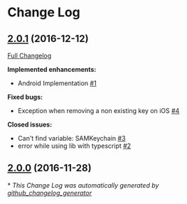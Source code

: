 # Change Log

## [2.0.1](https://github.com/eddyverbruggen/nativescript-secure-storage/tree/2.0.1) (2016-12-12)
[Full Changelog](https://github.com/eddyverbruggen/nativescript-secure-storage/compare/2.0.0...2.0.1)

**Implemented enhancements:**

- Android Implementation [\#1](https://github.com/EddyVerbruggen/nativescript-secure-storage/issues/1)

**Fixed bugs:**

- Exception when removing a non existing key on iOS [\#4](https://github.com/EddyVerbruggen/nativescript-secure-storage/issues/4)

**Closed issues:**

- Can't find variable: SAMKeychain [\#3](https://github.com/EddyVerbruggen/nativescript-secure-storage/issues/3)
- error while using lib with typescript [\#2](https://github.com/EddyVerbruggen/nativescript-secure-storage/issues/2)

## [2.0.0](https://github.com/eddyverbruggen/nativescript-secure-storage/tree/2.0.0) (2016-11-28)


\* *This Change Log was automatically generated by [github_changelog_generator](https://github.com/skywinder/Github-Changelog-Generator)*